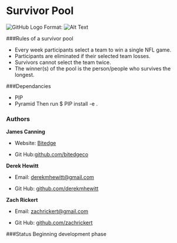 # Survivor Pool

![GitHub Logo](tree/master/survivor_pool/static/img/logo.png)
Format: ![Alt Text](https://github.com/bitedgeco/survivor-pool/tree/master/survivor_pool/static/img/logo.png)


###Rules of a survivor pool

* Every week participants select a team to win a single NFL game.
* Participants are eliminated if their selected team losses.
* Survivors cannot select the team twice.
* The winner(s) of the pool is the person/people who survives the longest.

###Dependancies

* PIP
* Pyramid
Then run $ PIP install -e .

### Authors

__James Canning__ 

* Website: [Bitedge](https://www.bitedge.co/)

* Git Hub:[github.com/bitedgeco](https://github.com/bitedgeco)


__Derek Hewitt__

* Email: <derekmhewitt@gmail.com>

* Git Hub: [github.com/derekmhewitt](https://github.com/derekmhewitt)


__Zach Rickert__

* Email: <zachrickert@gmail.com>

* Git Hub: [github.com/zachrickert](https://github.com/zachrickert)


###Status
Beginning development phase


